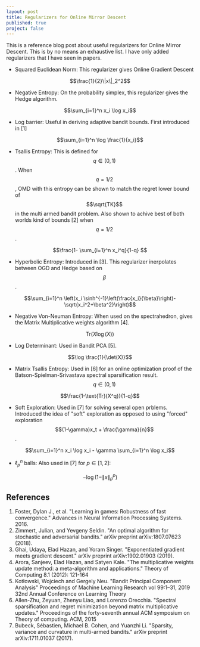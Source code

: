 ```yaml
---
layout: post
title: Regularizers for Online Mirror Descent
published: true
project: false
---
```


This is a reference blog post about useful regularizers for Online Mirror Descent. This is by no means an exhaustive list. I have only added regularizers that I have seen in papers.

- Squared Euclidean Norm: This regularizer gives Online Gradient Descent

$$\frac{1}{2}\|x\|_2^2$$

- Negative Entropy: On the probability simplex, this regularizer gives the Hedge algorithm.

$$\sum_{i=1}^n x_i \log x_i$$

- Log barrier: Useful in deriving adaptive bandit bounds. First introduced in [1]

$$\sum_{i=1}^n \log \frac{1}{x_i}$$

- Tsallis Entropy: This is defined for $$q\in (0,1)$$. When $$q=1/2$$, OMD with this entropy can be shown to match the regret lower bound of $$\sqrt{TK}$$ in the multi armed bandit problem. Also shown to achive best of both worlds kind of bounds [2] when $$q=1/2$$.

$$\frac{1- \sum_{i=1}^n x_i^q}{1-q} $$

- Hyperbolic Entropy: Introduced in [3]. This regularizer inerpolates between OGD and Hedge based on $$\beta$$.

$$\sum_{i=1}^n \left(x_i \sinh^{-1}\left(\frac{x_i}{\beta}\right)- \sqrt{x_i^2+\beta^2}\right)$$

- Negative Von-Neuman Entropy: When used on the spectrahedron, gives the Matrix Multiplicative weights algorithm [4].

$$\text{Tr}(X \log(X))$$

- Log Determinant: Used in Bandit PCA [5].

$$\log \frac{1}{\det(X)}$$

- Matrix Tsallis Entropy: Used in [6] for an online optimization proof of the Batson-Spielman-Srivastava  spectral sparsification result. $$q\in (0,1)$$

$$\frac{1-\text{Tr}(X^q)}{1-q}$$

- Soft Exploration: Used in [7] for solving several open prblems. Introduced the idea of "soft" exploration as opposed to using "forced" exploration $$(1-\gamma)x_t + \frac{\gamma}{n}$$.

$$\sum_{i=1}^n x_i \log x_i - \gamma \sum_{i=1}^n \log x_i$$

- $\ell^n_p$ balls: Also used in [7] for $p \in [1,2]$:

$$-\log(1-\|x\|_p^p)$$

## References
1. Foster, Dylan J., et al. "Learning in games: Robustness of fast convergence." Advances in Neural Information Processing Systems. 2016.
2. Zimmert, Julian, and Yevgeny Seldin. "An optimal algorithm for stochastic and adversarial bandits." arXiv preprint arXiv:1807.07623 (2018).
3. Ghai, Udaya, Elad Hazan, and Yoram Singer. "Exponentiated gradient meets gradient descent." arXiv preprint arXiv:1902.01903 (2019).
4. Arora, Sanjeev, Elad Hazan, and Satyen Kale. "The multiplicative weights update method: a meta-algorithm and applications." Theory of Computing 8.1 (2012): 121-164
5. Kotłowski, Wojciech and Gergely Neu. "Bandit Principal Component Analysis" Proceedings of Machine Learning Research vol 99:1–31, 2019 32nd Annual Conference on Learning Theory
6. Allen-Zhu, Zeyuan, Zhenyu Liao, and Lorenzo Orecchia. "Spectral sparsification and regret minimization beyond matrix multiplicative updates." Proceedings of the forty-seventh annual ACM symposium on Theory of computing. ACM, 2015
7. Bubeck, Sébastien, Michael B. Cohen, and Yuanzhi Li. "Sparsity, variance and curvature in multi-armed bandits." arXiv preprint arXiv:1711.01037 (2017).
